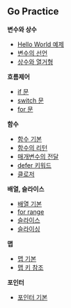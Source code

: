 ## Go Practice

**변수와 상수**

- [Hello World 예제](Source/01_helloworld.md)
- [변수의 선언](Source/02_Variables.md)
- [상수와 열거형](Source/03_const_enum.md)

**흐름제어**

- [if 문](Source/04_if_state.md)
- [switch 문](Source/05_switch.md)
- [for 문](Source/06_for.md)

**함수**

- [함수 기본](Source/function/basic.md)
- [함수의 리턴](Source/function/about_return.md)
- [매개변수의 전달](Source/function/call_by.md)
- [defer 키워드](Source/function//defer.md)
- [클로저](Source/function/closure.md)

**배열, 슬라이스**

- [배열 기본](Source/sequence/array.md)
- [for range](Source/sequence/for_range.md)
- [슬라이스](Source/sequence/slice.md)
- [슬라이싱](Source/sequence/slicing.md)

**맵**

- [맵 기본](Source/map/map.md)
- [맵 키 참조](Source/map/findkey.md)

**포인터**

- [포인터 기본](Source/pointer/pointer.md)

